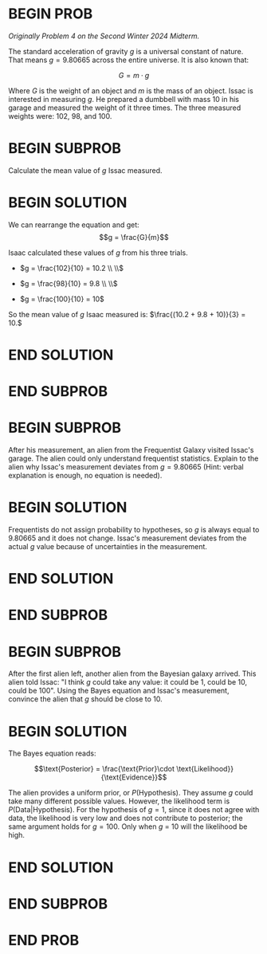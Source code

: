 
# BEGIN PROB

<i>Originally Problem 4 on the Second Winter 2024 Midterm.</i>

The standard acceleration of gravity $g$ is a universal constant of nature. That means $g=9.80665$ across the entire universe. It is also known that:

$$G = m \cdot  g$$

Where $G$ is the weight of an object and $m$ is the mass of an object. Issac is interested in measuring $g$. He prepared a dumbbell with mass $10$ in his garage and measured the weight of it three times. The three measured weights were: $102$, $98$, and $100$.

# BEGIN SUBPROB

Calculate the mean value of $g$ Issac measured.

# BEGIN SOLUTION

We can rearrange the equation and get: $$g = \frac{G}{m}$$

Isaac calculated these values of $g$ from his three trials.

- $g = \frac{102}{10} = 10.2 \\ \\$

- $g = \frac{98}{10} = 9.8 \\ \\$

- $g = \frac{100}{10} = 10$

So the mean value of $g$ Isaac measured is:
$\frac{(10.2 + 9.8 + 10)}{3} = 10.$

# END SOLUTION

# END SUBPROB

# BEGIN SUBPROB
After his measurement, an alien from the Frequentist Galaxy visited Issac's garage. The alien could only understand frequentist statistics. Explain to the alien why Issac's measurement deviates from $g=9.80665$ (Hint: verbal explanation is enough, no equation is needed).

# BEGIN SOLUTION

Frequentists do not assign probability to hypotheses, so $g$ is always equal to $9.80665$ and it does not change. Issac's measurement deviates from the actual $g$ value because of uncertainties in the measurement.

# END SOLUTION

# END SUBPROB

# BEGIN SUBPROB

After the first alien left, another alien from the Bayesian galaxy arrived. This alien told Issac: "I think $g$ could take any value: it could be $1$, could be $10$, could be $100$". Using the Bayes equation and Issac's measurement, convince the alien that $g$ should be close to $10$.

# BEGIN SOLUTION
The Bayes equation reads:

$$\text{Posterior} = \frac{\text{Prior}\cdot  \text{Likelihood}}{\text{Evidence}}$$

The alien provides a uniform prior, or $P(\text{Hypothesis})$. They assume $g$ could take many different possible values. However, the likelihood term is $P(\text{Data|Hypothesis})$. For the hypothesis of $g = 1$, since it does not agree with data, the likelihood is very low and does not contribute to posterior; the same argument holds for $g = 100$. Only when $g$ = $10$ will the likelihood be high.
# END SOLUTION

# END SUBPROB

<!-- BONUS PROBLEM BELOW -->

<!-- # BEGIN SUBPROB
Which explanation do you prefer? (Note: both answers are correct, enjoy your one free point).

( ) Frequentist
( ) Bayesian

# BEGIN SOLUTION
    Both are correct.
# END SOLUTION

# END SUBPROB -->

# END PROB

